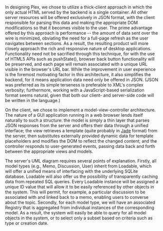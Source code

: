 In designing Plex, we chose to utilize a thick-client approach in which the
only actual HTML served by the backend is a single container. All other server
resources will be offered exclusively in JSON format, with the client
responsible for parsing this data and making the appropriate DOM modifications
so that it becomes visible to the user. The prime advantage offered by this
approach is performance -- the amount of data sent over the wire is minimized,
obviating the need for a full-page refresh as the user navigates between
sections. As a result, the resulting product will more closely approach the
rich and responsive nature of desktop applications. Functionality need not be
sacrified through this technique, for with the use of HTML5 APIs such as
pushState(), browser back button functionality will be preserved, and each page
will remain associated with a unique URL visible in the browser's URL bar.
While the improvement in user experience is the foremost motivating factor in
this architecture, it also simplifies the backend, for it means application
data need only be offered in JSON. (JSON was preferred as its simple terseness
is preferable to XML's complex verbosity; furthermore, working with a
JavaScript-based serialization format seems natural, given that both our
client- and server-side code will be written in the language.)

On the client, we chose to implement a model-view-controller architecture. The
nature of a GUI application running in a web browser lends itself naturally to
such a structure: the model is simply a thin layer that parses JSON responses
from the server and offers their data through a unified interface; the view
retrieves a template (quite probably in [Jade](http://jade-lang.com/) format)
from the server, then substitutes externally provided dynamic data for template
placeholders and modifies the DOM to reflect the changed content; and the
controller responds to user-generated events, passing data back and forth
between the appropriate views and models.

The server's UML diagram requires several points of explanation. Firstly, all
model types (e.g., Memo, Discussion, User) inherit from Loadable, which will
offer a unified means of interfacing with the underlying SQLite database.
Loadable will also offer us the possibility of transparently caching data from
repeated SQL queries. Every Loadable instance will be assigned a unique ID
value that will allow it to be easily referenced by other objects in the
system. This will permit, for example, a particular discussion to be associated
with and linked back to a memo, enabling users to converse about the topic.
Secondly, for each model type, we will have an associated Registry that is
aggregated from individual instances of the corresponding model. As a result,
the system will easily be able to query for all model objects in the system, or
to select only a subset based on criteria such as type or creation date.
